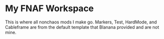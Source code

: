 # My FNAF Workspace
This is where all nonchaos mods I make go. Markers, Test, HardMode, and Cableframe are from the default template that Blanana provided and are not mine.
